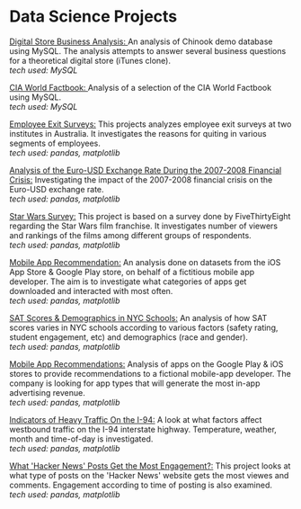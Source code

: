 # Data Science Projects
[Digital Store Business Analysis: ](https://nbviewer.org/github.com/Mats44/data_science_projects/blob/main/business_analysis_with_sql/business_analysis_with_sql.ipynb) An analysis of Chinook demo database using MySQL. The analysis attempts to answer several business questions for a theoretical digital store (iTunes clone).  
_tech used: MySQL_

[CIA World Factbook: ](https://github.com/Mats44/data_science_projects/blob/main/cia_factbook_analysis/cia_factbook_analysis.ipynb) Analysis of a selection of the CIA World Factbook using MySQL.   
_tech used: MySQL_

[Employee Exit Surveys:](https://nbviewer.org/github/Mats44/data_science_projects/blob/main/cleaning_exit_surveys/cleaning_exit_surveys.ipynb) This projects analyzes employee exit surveys at two institutes in Australia. It investigates the reasons for quiting in various segments of employees.  
_tech used: pandas, matplotlib_

[Analysis of the Euro-USD Exchange Rate During the 2007-2008 Financial Crisis:](https://nbviewer.org/github/Mats44/data_science_projects/blob/main/exchange_rates/exchange_rates.ipynb) Investigating the impact of the 2007-2008 financial crisis on the Euro-USD  exchange rate.  
_tech used: pandas, matplotlib_

[Star Wars Survey:](https://nbviewer.org/github/Mats44/data_science_projects/blob/main/star_wars_survey/star_wars_survey.ipynb) This project is based on a survey done by FiveThirtyEight regarding the Star Wars film franchise. It investigates number of viewers and rankings of the films among different groups of respondents.  
_tech used: pandas, matplotlib_

[Mobile App Recommendation:](https://nbviewer.org/github/Mats44/data_science_projects/blob/main/app_profile_recommendations/app_profil_recommendations.ipynb) An analysis done on datasets from the iOS App Store & Google Play store, on behalf of a fictitious mobile app developer. The aim is to investigate what categories of apps get downloaded and interacted with most often.  
_tech used: pandas, matplotlib_

[SAT Scores & Demographics in NYC Schools:](https://nbviewer.org/github/Mats44/data_science_projects/blob/main/nyc_school_survey/nyc_school_survey.ipynb) An analysis of how SAT scores varies in NYC schools according to various factors (safety rating, student engagement, etc) and demographics (race and gender).  
_tech used: pandas, matplotlib_

[Mobile App Recommendations:](https://nbviewer.org/github/Mats44/data_science_projects/blob/main/app_profile_recommendations/app_profil_recommendations.ipynb) Analysis of apps on the Google Play & iOS stores to provide recommendations to a fictional mobile-app developer. The company is looking for app types that will generate the most in-app advertising revenue.  
_tech used: pandas, matplotlib_

[Indicators of Heavy Traffic On the I-94:](https://nbviewer.org/github/Mats44/data_science_projects/blob/main/finding_heavy_traffic_indicators_on_i94/finding_heavy_traffic_indicators_on_i94.ipynb) A look at what factors affect westbound traffic on the I-94 interstate highway. Temperature, weather, month and time-of-day is investigated.  
_tech used: pandas, matplotlib_

[What 'Hacker News' Posts Get the Most Engagement?:](https://nbviewer.org/github/Mats44/data_science_projects/blob/main/hacker_news_posts/hacker_news_posts.ipynb) This project looks at what type of posts on the 'Hacker News' website gets the most viewes and comments. Engagement according to time of posting is also examined.  
_tech used: pandas, matplotlib_
